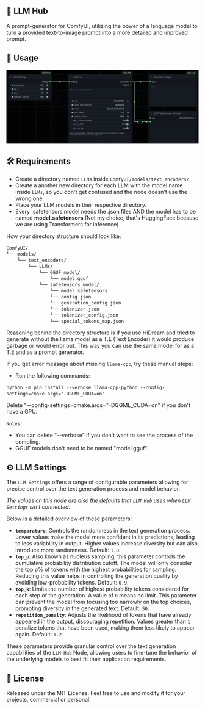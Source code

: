 ## 🧠 LLM Hub

A prompt-generator for ComfyUI, utilizing the power of a language model to turn a provided
text-to-image prompt into a more detailed and improved prompt.

## 🤖 Usage

<img src="https://raw.githubusercontent.com/company8/ComfyUI_LLM_Hub/refs/heads/main/img/README.png" alt="LLM Hub for ComfyUI">

## 🛠️ Requirements

- Create a directory named `LLMs` inside `ComfyUI/models/text_encoders/`
- Create a another new directory for each LLM with the model name inside `LLMs`, so you don't get confused and the node doesn't use the wrong one.
- Place your LLM models in their respective directory.
- Every .safetensors model needs the .json files AND the model has to be named **model.safetensors** (Not my choice, that's HuggingFace because we are using Transformers for inference)

How your directory structure should look like:
```
ComfyUI/
└── models/
    └── text_encoders/
        └── LLMs/
            └── GGUF_model/
                └── model.gguf
            └── safetensors_model/
                └── model.safetensors
                └── config.json
                └── generation_config.json
                └── tokenizer.json
                └── tokenizer_config.json
                └── special_tokens_map.json
```

Reasoning behind the directory structure is if you use HiDream and tried to generate without the llama model as a T.E (Text Encoder) it would produce garbage or would error out. This way you can use the same model for as a T.E and as a prompt generator.

If you get error message about missing `llama-cpp`, try these manual steps:

- Run the following commands:
```
python -m pip install --verbose llama-cpp-python --config-settings=cmake.args="-DGGML_CUDA=on"
```
Delete "--config-settings=cmake.args="-DGGML_CUDA=on" if you don't have a GPU.

`Notes:` 
- You can delete "--verbose" if you don't want to see the process of the compling.
- GGUF models don't need to be named "model.gguf".

## ⚙️ LLM Settings 
The `LLM Settings` offers a range of configurable parameters allowing for precise control over the text
generation process and model behavior.

*The values on this node are also the defaults that `LLM Hub`*
*uses when `LLM Settings` isn't connected.*

Below is a detailed overview of these parameters:

- **`temperature`**: Controls the randomness in the text generation process. Lower values make the model
  more confident in its predictions, leading to less variability in output. Higher values increase diversity but can
  also introduce more randomness. Default: `1.0`.
- **`top_p`**: Also known as nucleus sampling, this parameter controls the cumulative probability distribution
  cutoff. The model will only consider the top p% of tokens with the highest probabilities for sampling. Reducing this
  value helps in controlling the generation quality by avoiding low-probability tokens. Default: `0.9`.
- **`top_k`**: Limits the number of highest probability tokens considered for each step of the generation. A
  value of `0` means no limit. This parameter can prevent the model from focusing too narrowly on the top choices,
  promoting diversity in the generated text. Default: `50`.
- **`repetition_penalty`**: Adjusts the likelihood of tokens that have already appeared in the
  output, discouraging repetition. Values greater than `1` penalize tokens that have been used, making them less likely
  to appear again. Default: `1.2`.

These parameters provide granular control over the text generation capabilities of the `LLM Hub` Node, allowing
users to fine-tune the behavior of the underlying models to best fit their application requirements.


## 📄 License
Released under the MIT License. Feel free to use and modify it for your projects, commercial or personal.
